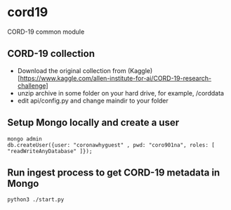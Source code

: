 # cord19
CORD-19 common module

## CORD-19 collection
* Download the original collection from (Kaggle)[https://www.kaggle.com/allen-institute-for-ai/CORD-19-research-challenge]
* unzip archive in some folder on your hard drive, for example, /corddata
* edit api/config.py and change maindir to your folder

## Setup Mongo locally and create a user
```
mongo admin
db.createUser({user: "coronawhyguest" , pwd: "coro901na", roles: [  "readWriteAnyDatabase" ]});

```
## Run ingest process to get CORD-19 metadata in Mongo 
```
python3 ./start.py
``` 

